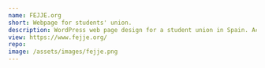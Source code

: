 ```yaml
---
name: FEJJE.org
short: Webpage for students' union.
description: WordPress web page design for a student union in Spain. Access to the administrator using WordPress easy to use CMS system.
view: https://www.fejje.org/
repo:
image: /assets/images/fejje.png
---
```

